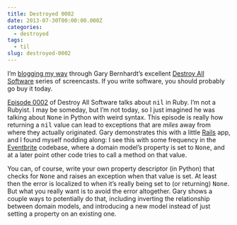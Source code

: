 ```yaml
---
title: Destroyed 0002
date: 2013-07-30T00:00:00.000Z
categories:
  - destroyed
tags:
  - til
slug: destroyed-0002
---
```

<p class="aside">
  I&#8217;m <a class="reference external" href="/blog/2013/07/29/destroyed-0001/">blogging my way</a> through Gary Bernhardt&#8217;s excellent <a class="reference external" href="https://www.destroyallsoftware.com/screencasts">Destroy All Software</a> series of screencasts. If you write software, you should probably go buy it today.
</p>

[Episode 0002][1]  of Destroy All Software talks about <tt class="docutils literal">nil</tt> in Ruby. I&#8217;m not a Rubyist. I may be someday, but I&#8217;m not today, so I just imagined he was talking about <tt class="docutils literal">None</tt> in Python with weird syntax. This episode is really how returning a <tt class="docutils literal">nil</tt> value can lead to exceptions that are _miles_ away from where they actually originated. Gary demonstrates this with a little [Rails][2]  app, and I found myself nodding along: I see this with some frequency in the [Eventbrite][3]  codebase, where a domain model&#8217;s property is set to <tt class="docutils literal">None</tt>, and at a later point other code tries to call a method on that value.

You can, of course, write your own property descriptor (in Python) that checks for <tt class="docutils literal">None</tt> and raises an exception when that value is set. At least then the error is localized to when it&#8217;s really being set to (or returning) <tt class="docutils literal">None</tt>. But what you really want is to avoid the error altogether. Gary shows a couple ways to potentially do that, including inverting the relationship between domain models, and introducing a new model instead of just setting a property on an existing one.



 [1]: https://www.destroyallsoftware.com/screencasts/catalog/how-and-why-to-avoid-nil
 [2]: http://rubyonrails.org/
 [3]: http://eventbrite.com
